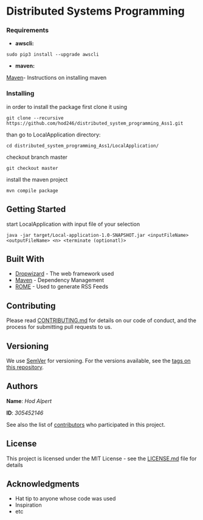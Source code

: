 # Distributed Systems Programming

### Requirements

* **awscli:**
```
sudo pip3 install --upgrade awscli
```
* **maven:**

[Maven](https://www.javahelps.com/2017/10/install-apache-maven-on-linux.html)- Instructions on installing maven

### Installing

in order to install the package first clone it using 

```
git clone --recursive https://github.com/hod246/distributed_system_programming_Ass1.git
```
than go to LocalApplication directory:
```
cd distributed_system_programming_Ass1/LocalApplication/
```
checkout branch master
```
git checkout master
```
install the maven project
```
mvn compile package
```

## Getting Started

start LocalApplication with input file of your selection
```
java -jar target/Local-application-1.0-SNAPSHOT.jar <inputFileName> <outputFileName> <n> <terminate (optionatl)>
```
## Built With

* [Dropwizard](http://www.dropwizard.io/1.0.2/docs/) - The web framework used
* [Maven](https://maven.apache.org/) - Dependency Management
* [ROME](https://rometools.github.io/rome/) - Used to generate RSS Feeds

## Contributing

Please read [CONTRIBUTING.md](https://gist.github.com/PurpleBooth/b24679402957c63ec426) for details on our code of conduct, and the process for submitting pull requests to us.

## Versioning

We use [SemVer](http://semver.org/) for versioning. For the versions available, see the [tags on this repository](https://github.com/your/project/tags). 

## Authors

**Name**: *Hod Alpert*

**ID**: *305452146*

See also the list of [contributors](https://github.com/your/project/contributors) who participated in this project.

## License

This project is licensed under the MIT License - see the [LICENSE.md](LICENSE.md) file for details

## Acknowledgments

* Hat tip to anyone whose code was used
* Inspiration
* etc
